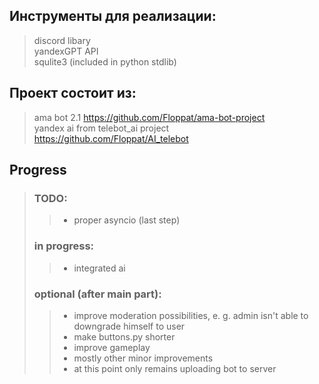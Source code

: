 ## Инструменты для реализации:
> discord libary  
> yandexGPT API  
> squlite3 (included in python stdlib)  

## Проект состоит из:
> ama bot 2.1 https://github.com/Floppat/ama-bot-project  
> yandex ai from telebot_ai project https://github.com/Floppat/AI_telebot
## Progress
> ### TODO:
>> - proper asyncio (last step)
>
>### in progress:
>> - integrated ai 
>
>### optional (after main part):
>> - improve moderation possibilities, e. g. admin isn't able to downgrade himself to user  
>> - make buttons.py shorter  
>> - improve gameplay
>> - mostly other minor improvements
>> - at this point only remains uploading bot to server 
